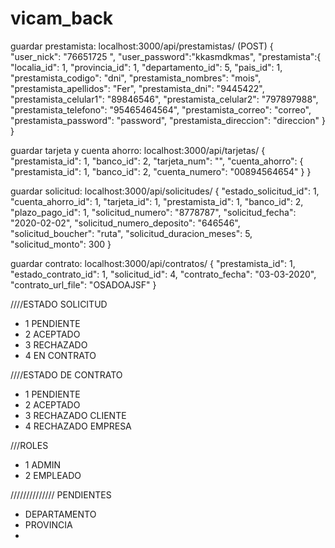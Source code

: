 # vicam_back

guardar prestamista: localhost:3000/api/prestamistas/ (POST)
{
"user_nick": "76651725 ",
"user_password":"kkasmdkmas",
"prestamista":{
"localia_id": 1,
"provincia_id": 1,
"departamento_id": 5,
"pais_id": 1,
"prestamista_codigo": "dni",
"prestamista_nombres": "mois",
"prestamista_apellidos": "Fer",
"prestamista_dni": "9445422",
"prestamista_celular1": "89846546",
"prestamista_celular2": "797897988",
"prestamista_telefono": "95465464564",
"prestamista_correo": "correo",
"prestamista_password": "password",
"prestamista_direccion": "direccion"
}
}

guardar tarjeta y cuenta ahorro: localhost:3000/api/tarjetas/
{
"prestamista_id": 1,
"banco_id": 2,
"tarjeta_num": "",
"cuenta_ahorro": {
"prestamista_id": 1,
"banco_id": 2,
"cuenta_numero": "00894564654"
}
}

guardar solicitud: localhost:3000/api/solicitudes/
{
"estado_solicitud_id": 1,
"cuenta_ahorro_id": 1,
"tarjeta_id": 1,
"prestamista_id": 1,
"banco_id": 2,
"plazo_pago_id": 1,
"solicitud_numero": "8778787",
"solicitud_fecha": "2020-02-02",
"solicitud_numero_deposito": "646546",
"solicitud_boucher": "ruta",
"solicitud_duracion_meses": 5,
"solicitud_monto": 300
}

guardar contrato: localhost:3000/api/contratos/
{
"prestamista_id": 1,
"estado_contrato_id": 1,
"solicitud_id": 4,
"contrato_fecha": "03-03-2020",
"contrato_url_file": "OSADOAJSF"
}

////ESTADO SOLICITUD

- 1 PENDIENTE
- 2 ACEPTADO
- 3 RECHAZADO
- 4 EN CONTRATO

////ESTADO DE CONTRATO

- 1 PENDIENTE
- 2 ACEPTADO
- 3 RECHAZADO CLIENTE
- 4 RECHAZADO EMPRESA

///ROLES

- 1 ADMIN
- 2 EMPLEADO

////////////// PENDIENTES

- DEPARTAMENTO
- PROVINCIA
-
